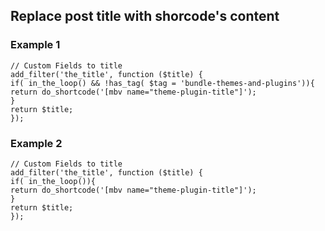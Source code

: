 ## Replace post title with shorcode's content

### Example 1
```
// Custom Fields to title
add_filter('the_title', function ($title) {
if( in_the_loop() && !has_tag( $tag = 'bundle-themes-and-plugins')){
return do_shortcode('[mbv name="theme-plugin-title"]');
}
return $title;
});
```
### Example 2
```
// Custom Fields to title
add_filter('the_title', function ($title) {
if( in_the_loop()){
return do_shortcode('[mbv name="theme-plugin-title"]');
}
return $title;
});
```

